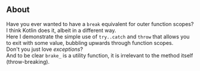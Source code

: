 ## About
Have you ever wanted to have a `break` equivalent for outer function scopes?        
I think Kotlin does it, albeit in a different way.       
Here I demonstrate the simple use of `try..catch` and `throw` that allows you to exit with some value, bubbling upwards through function scopes.       
Don't you just love *exceptions*?        
And to be clear `brake_` is a utility function, it is irrelevant to the method itself (throw-breaking).

